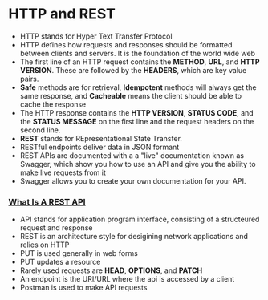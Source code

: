 # HTTP and REST

* HTTP stands for Hyper Text Transfer Protocol
* HTTP defines how requests and responses should be formatted between clients and servers. It is the foundation of the world wide web
* The first line of an HTTP request contains the __METHOD__, __URL__, and __HTTP VERSION__. These are followed by the __HEADERS__, which are key value pairs. 
* __Safe__ methods are for retrieval, __Idempotent__ methods will always get the same response, and __Cacheable__ means the client should be able to cache the response
* The HTTP response contains the __HTTP VERSION__, __STATUS CODE__, and the __STATUS MESSAGE__ on the first line and the request headers on the second line. 
* __REST__ stands for REpresentational State Transfer.
* RESTful endpoints deliver data in JSON formant
* REST APIs are documented with a a "live" documentation known as Swagger, which show you how to use an API and give you the ability to make live requests from it
* Swagger allows you to create your own documentation for your API.

### [What Is A REST API](https://www.youtube.com/watch?v=Q-BpqyOT3a8)

* API stands for application program interface, consisting of a structeured request and response
* REST is an architecture style for desigining network applications and relies on HTTP
* PUT is used generally in web forms
* PUT updates a resource
* Rarely used requests are __HEAD__, __OPTIONS__, and __PATCH__
* An endpoint is the URI/URL where the api is accessed by a client
* Postman is used to make API requests

